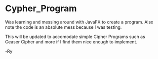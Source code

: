 # Cypher_Program
Was learning and messing around with JavaFX to create a program. Also note the code is an absolute mess because I was testing.

This will be updated to accomodate simple Cipher Programs such as Ceaser Cipher and more if I find them nice enough to implement.

-Ry
